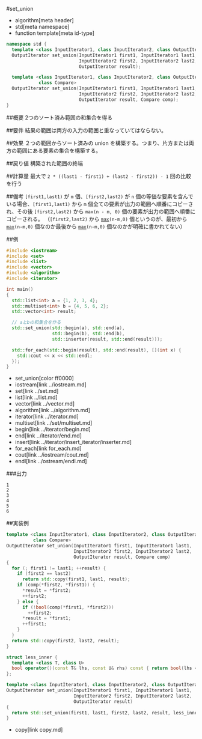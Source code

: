 #set_union
* algorithm[meta header]
* std[meta namespace]
* function template[meta id-type]

```cpp
namespace std {
  template <class InputIterator1, class InputIterator2, class OutputIterator>
  OutputIterator set_union(InputIterator1 first1, InputIterator1 last1,
                           InputIterator2 first2, InputIterator2 last2,
                           OutputIterator result);

  template <class InputIterator1, class InputIterator2, class OutputIterator,
            class Compare>
  OutputIterator set_union(InputIterator1 first1, InputIterator1 last1,
                           InputIterator2 first2, InputIterator2 last2,
                           OutputIterator result, Compare comp);
}
```

##概要
2つのソート済み範囲の和集合を得る


##要件
結果の範囲は両方の入力の範囲と重なっていてはならない。


##効果
２つの範囲からソート済みの union を構築する。つまり、片方または両方の範囲にある要素の集合を構築する。


##戻り値
構築された範囲の終端


##計算量
最大で `2 * ((last1 - first1) + (last2 - first2)) - 1` 回の比較を行う


##備考
`[first1,last1)` が `m` 個、`[first2,last2)` が `n` 個の等価な要素を含んでいる場合、`[first1,last1)` から `m` 個全ての要素が出力の範囲へ順番にコピーされ、その後 `[first2,last2)` から `max(n - m, 0)` 個の要素が出力の範囲へ順番にコピーされる。
（`[first2,last2)` から [`max`](/reference/algorithm/max.md)`(n-m,0)` 個というのが、最初から [`max`](/reference/algorithm/max.md)`(n-m,0)` 個なのか最後から [`max`](/reference/algorithm/max.md)`(n-m,0)` 個なのかが明確に書かれてない）



##例
```cpp
#include <iostream>
#include <set>
#include <list>
#include <vector>
#include <algorithm>
#include <iterator>

int main()
{
  std::list<int> a = {1, 2, 3, 4};
  std::multiset<int> b = {4, 5, 6, 2};
  std::vector<int> result;

  // aとbの和集合を作る
  std::set_union(std::begin(a), std::end(a),
                 std::begin(b), std::end(b),
                 std::inserter(result, std::end(result)));

  std::for_each(std::begin(result), std::end(result), [](int x) {
    std::cout << x << std::endl;
  });
}
```
* set_union[color ff0000]
* iostream[link ../iostream.md]
* set[link ../set.md]
* list[link ../list.md]
* vector[link ../vector.md]
* algorithm[link ../algorithm.md]
* iterator[link ../iterator.md]
* multiset[link ../set/multiset.md]
* begin[link ../iterator/begin.md]
* end[link ../iterator/end.md]
* insert[link ../iterator/insert_iterator/inserter.md]
* for_each[link for_each.md]
* cout[link ../iostream/cout.md]
* endl[link ../ostream/endl.md]


###出力
```
1
2
3
4
5
6
```


##実装例
```cpp
template <class InputIterator1, class InputIterator2, class OutputIterator,
          class Compare>
OutputIterator set_union(InputIterator1 first1, InputIterator1 last1,
                         InputIterator2 first2, InputIterator2 last2,
                         OutputIterator result, Compare comp)
{
  for (; first1 != last1; ++result) {
    if (first2 == last2)
      return std::copy(first1, last1, result);
    if (comp(*first2, *first1)) {
      *result = *first2;
      ++first2;
    } else {
      if (!bool(comp(*first1, *first2)))
        ++first2;
      *result = *first1;
      ++first1;
    }
  }
  return std::copy(first2, last2, result);
}

struct less_inner {
  template <class T, class U>
  bool operator()(const T& lhs, const U& rhs) const { return bool(lhs < rhs); }
};

template <class InputIterator1, class InputIterator2, class OutputIterator>
OutputIterator set_union(InputIterator1 first1, InputIterator1 last1,
                         InputIterator2 first2, InputIterator2 last2,
                         OutputIterator result)
{
  return std::set_union(first1, last1, first2, last2, result, less_inner());
}
```
* copy[link copy.md]
